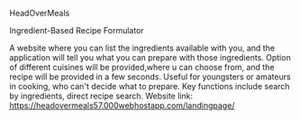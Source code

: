 HeadOverMeals

Ingredient-Based Recipe Formulator

A website where you can list the ingredients available with you, and the application will tell you what you can prepare with those ingredients. Option of different cuisines will be provided,where u can choose from, and the recipe will be provided in a few seconds. Useful for youngsters or amateurs in cooking, who can't decide what to prepare. Key functions include search by ingredients, direct recipe search.
Website link: https://headovermeals57.000webhostapp.com/landingpage/
